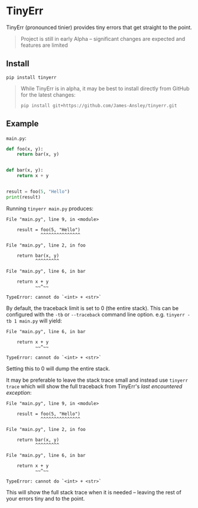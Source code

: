 # TinyErr

TinyErr (pronounced tinier) provides tiny errors that get straight to the point.

> Project is still in early Alpha – significant changes are expected and
> features are limited

## Install

```
pip install tinyerr
```

> While TinyErr is in alpha, it may be best to install directly from GitHub for
> the latest changes:
> ```
> pip install git+https://github.com/James-Ansley/tinyerr.git
> ```

## Example

`main.py`:

```python
def foo(x, y):
    return bar(x, y)


def bar(x, y):
    return x + y


result = foo(5, "Hello")
print(result)
```

Running `tinyerr main.py` produces:

```text
File "main.py", line 9, in <module>

    result = foo(5, "Hello")
             ^^^^^^^^^^^^^^^

File "main.py", line 2, in foo

    return bar(x, y)
           ^^^^^^^^^

File "main.py", line 6, in bar

    return x + y
           ~~^~~

TypeError: cannot do `<int> + <str>`
```

By default, the traceback limit is set to 0 (the entire stack). This can be
configured with the `-tb` or `--traceback` command line option.
e.g. `tinyerr -tb 1 main.py` will yield:

```text
File "main.py", line 6, in bar

    return x + y
           ~~^~~

TypeError: cannot do `<int> + <str>`
```

Setting this to 0 will dump the entire stack.

It may be preferable to leave the stack trace small and instead
use `tinyerr trace` which will show the full traceback from TinyErr's _last
encountered exception_:

```text
File "main.py", line 9, in <module>

    result = foo(5, "Hello")
             ^^^^^^^^^^^^^^^

File "main.py", line 2, in foo

    return bar(x, y)
           ^^^^^^^^^

File "main.py", line 6, in bar

    return x + y
           ~~^~~

TypeError: cannot do `<int> + <str>`
```

This will show the full stack trace when it is needed – leaving the rest of your
errors tiny and to the point.
